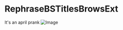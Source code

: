 # RephraseBSTitlesBrowsExt
It's an april prank
![Image](https://github.com/user-attachments/assets/fd072771-c34a-491c-9a1f-63eba6bf9fab)
